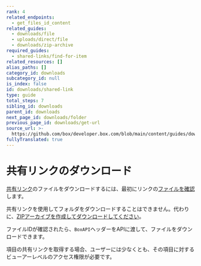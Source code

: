 ```yaml
---
rank: 4
related_endpoints:
  - get_files_id_content
related_guides:
  - downloads/file
  - uploads/direct/file
  - downloads/zip-archive
required_guides:
  - shared-links/find-for-item
related_resources: []
alias_paths: []
category_id: downloads
subcategory_id: null
is_index: false
id: downloads/shared-link
type: guide
total_steps: 7
sibling_id: downloads
parent_id: downloads
next_page_id: downloads/folder
previous_page_id: downloads/get-url
source_url: >-
  https://github.com/box/developer.box.com/blob/main/content/guides/downloads/shared-link.md
fullyTranslated: true
---
```

# 共有リンクのダウンロード

[共有リンク][shared-link]のファイルをダウンロードするには、最初にリンクの[ファイルを確認][get-file]します。

<Message notice>

共有リンクを使用してフォルダをダウンロードすることはできません。代わりに、[ZIPアーカイブを作成してダウンロードしてください][zip-archive-download]。

</Message>

ファイルIDが確認されたら、`BoxAPI`ヘッダーをAPIに渡して、ファイルをダウンロードできます。

<Samples id="get_files_id_content" variant="for_shared_file">

</Samples>

<Message warning>

項目の共有リンクを取得する場合、ユーザーには少なくとも、その項目に対するビューアーレベルのアクセス権限が必要です。

</Message>

[shared-link]: g://shared-links

[get-file]: g://shared-links/find-for-item

[zip-archive-download]: g://downloads/zip-archive

